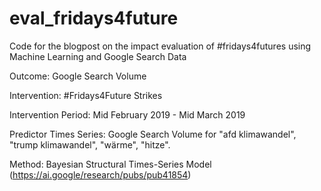 # eval_fridays4future
Code for the blogpost on the impact evaluation of #fridays4futures using Machine Learning and Google Search Data

Outcome: Google Search Volume

Intervention: #Fridays4Future Strikes

Intervention Period: Mid February 2019 - Mid March 2019

Predictor Times Series: Google Search Volume for "afd klimawandel", "trump klimawandel", "wärme", "hitze".

Method: Bayesian Structural Times-Series Model (https://ai.google/research/pubs/pub41854)
